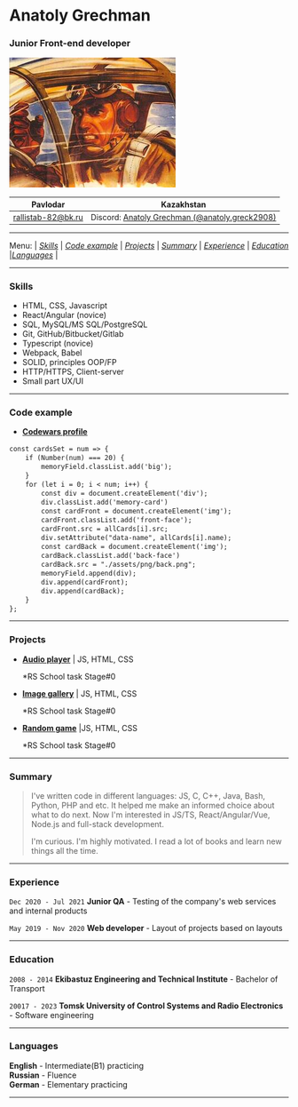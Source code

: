# __Anatoly Grechman__
### Junior Front-end developer

![Junior Front-end developer Anatoly Grechman](./assets/img/avatar.jpg)

| Pavlodar | Kazakhstan |
|--------------------|--------------------|
| rallistab-82@bk.ru | Discord: [Anatoly Grechman (@anatoly.greck2908)](https://discordapp.com/users/greck2908) |

---
Menu:
| [*Skills*](#skills) | [*Code example*](#code-example) | [*Projects*](#projects) | [*Summary*](#summary) | [*Experience*](#experience) | [*Education*](#education) |[*Languages*](#languages) |


---
### **Skills**

* HTML, CSS, Javascript
* React/Angular (novice)
* SQL, MySQL/MS SQL/PostgreSQL
* Git, GitHub/Bitbucket/Gitlab
* Typescript (novice)
* Webpack, Babel
* SOLID, principles OOP/FP
* HTTP/HTTPS, Client-server
* Small part UX/UI

---
### **Code example**

* [**Codewars profile**](https://www.codewars.com/users/rsschool_3cf70afd744c7ca0)

```
const cardsSet = num => {
    if (Number(num) === 20) {
        memoryField.classList.add('big');
    }
    for (let i = 0; i < num; i++) {
        const div = document.createElement('div');
        div.classList.add('memory-card')
        const cardFront = document.createElement('img');
        cardFront.classList.add('front-face');
        cardFront.src = allCards[i].src;
        div.setAttribute("data-name", allCards[i].name);
        const cardBack = document.createElement('img');
        cardBack.classList.add('back-face')
        cardBack.src = "./assets/png/back.png";
        memoryField.append(div);
        div.append(cardFront);
        div.append(cardBack);
    }
};

```

---
### **Projects**

* [**Audio player**](https://rolling-scopes-school.github.io/greck2908-JSFEPRESCHOOL2023Q2/Audio-player) | JS, HTML, CSS

    *RS School task Stage#0
* [**Image gallery**](https://rolling-scopes-school.github.io/greck2908-JSFEPRESCHOOL2023Q2/Image-gallery) | JS, HTML, CSS

    *RS School task Stage#0

* [**Random game**](https://rolling-scopes-school.github.io/greck2908-JSFEPRESCHOOL2023Q2/Random-game) |JS, HTML, CSS

    *RS School task Stage#0

---
### **Summary**

>I've written code in different languages: JS, C, C++, Java, Bash, Python, PHP and etc. It helped me make an informed choice about what to do next. Now I'm interested in JS/TS, React/Angular/Vue, Node.js and full-stack development.
>
>I'm curious. I'm highly motivated. I read a lot of books and learn new things all the time.

---
### **Experience**

`Dec 2020 - Jul 2021` **Junior QA**
    - Testing of the company's web services and internal products

`May 2019 - Nov 2020` **Web developer**
    - Layout of projects based on layouts

---
### **Education**

`2008 - 2014` __Ekibastuz Engineering and Technical Institute__ - Bachelor of Transport

`20017 - 2023` __Tomsk University of Control Systems and Radio Electronics__ - Software engineering

---
### **Languages**

**English** - Intermediate(B1) practicing  
**Russian** - Fluence  
**German** - Elementary practicing

---

